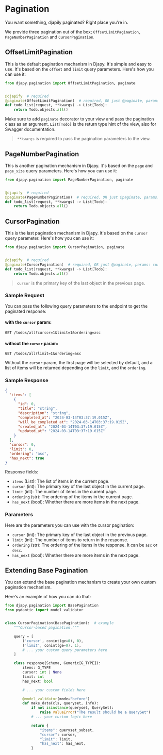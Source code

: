 # Pagination

You want something, djapily paginated? Right place you're in.

We provide three pagination out of the box; `OffsetLimitPagination`, `PageNumberPagination` and `CursorPagination`.

## OffsetLimitPagination

This is the default pagination mechanism in Djapy. It's simple and easy to use. It's based on the `offset` and `limit`
query parameters. Here's how you can use it:

```python
from djapy.pagination import OffsetLimitPagination, paginate


@djapify  # required
@paginate(OffsetLimitPagination)  # required, OR just @paginate, params: offset=0, limit=10
def todo_list(request, **kwargs) -> List[Todo]:
    return Todo.objects.all()
```

Make sure to add `paginate` decorator to your view and pass the pagination class as an argument. `List[Todo]` is the
return type hint of the view, also for Swagger documentation.

> `**kwargs` is required to pass the pagination parameters to the view.

## PageNumberPagination

This is another pagination mechanism in Djapy. It's based on the `page` and `page_size` query parameters. Here's how you
can use it:

```python
from djapy.pagination import PageNumberPagination, paginate


@djapify  # required
@paginate(PageNumberPagination)  # required, OR just @paginate, params: page_number=1, page_size=10
def todo_list(request, **kwargs) -> List[Todo]:
    return Todo.objects.all()
```

## CursorPagination

This is the last pagination mechanism in Djapy. It's based on the `cursor` query parameter. Here's how you can use it:

```python
from djapy.pagination import CursorPagination, paginate


@djapify  # required
@paginate(CursorPagination)  # required, OR just @paginate, params: cursor=0, limit=10
def todo_list(request, **kwargs) -> List[Todo]:
    return Todo.objects.all()
```

> `cursor` is the primary key of the last object in the previous page.

### Sample Request

You can pass the following query parameters to the endpoint to get the paginated response:

#### with the `cursor` param:

```http
GET /todos/all?cursor=1&limit=1&ordering=asc
```

#### without the `cursor` param:

```http
GET /todos/all?limit=1&ordering=asc
```

Without the `cursor` param, the first page will be selected by default, and
a list of items will be returned depending on the `limit`,
and the `ordering`.

### Sample Response

```json
{
  "items": [
    {
      "id": 0,
      "title": "string",
      "description": "string",
      "completed_at": "2024-03-14T03:37:19.015Z",
      "will_be_completed_at": "2024-03-14T03:37:19.015Z",
      "created_at": "2024-03-14T03:37:19.015Z",
      "updated_at": "2024-03-14T03:37:19.015Z"
    }
  ],
  "cursor": 0,
  "limit": 0,
  "ordering": "asc",
  "has_next": true
}
```

Response fields:

- `items` (List): The list of items in the current page.
- `cursor` (int): The primary key of the last object in the current page.
- `limit` (int): The number of items in the current page.
- `ordering` (str): The ordering of the items in the current page.
- `has_next` (bool): Whether there are more items in the next page.

### Parameters

Here are the parameters you can use with the cursor pagination:

- `cursor` (int): The primary key of the last object in the previous page.
- `limit` (int): The number of items to return in the response.
- `ordering` (str): The ordering of the items in the response. It can be `asc` or `desc`.
- `has_next` (bool): Whether there are more items in the next page.

## Extending Base Pagination

You can extend the base pagination mechanism to create your own custom pagination mechanism.

Here's an example of how you can do that:

```python
from djapy.pagination import BasePagination
from pydantic import model_validator


class CursorPagination(BasePagination):  # example
    """Cursor-based pagination."""

    query = [
        ('cursor', conint(ge=0), 0),
        ('limit', conint(ge=0), 1),
        # ... your custom query parameters here
    ]

    class response(Schema, Generic[G_TYPE]):
        items: G_TYPE
        cursor: int | None
        limit: int
        has_next: bool

        # ... your custom fields here

        @model_validator(mode="before")
        def make_data(cls, queryset, info):
            if not isinstance(queryset, QuerySet):
                raise ValueError("The result should be a QuerySet")
            # ... your custom logic here

            return {
                "items": queryset_subset,
                "cursor": cursor,
                "limit": limit,
                "has_next": has_next,
            }
```